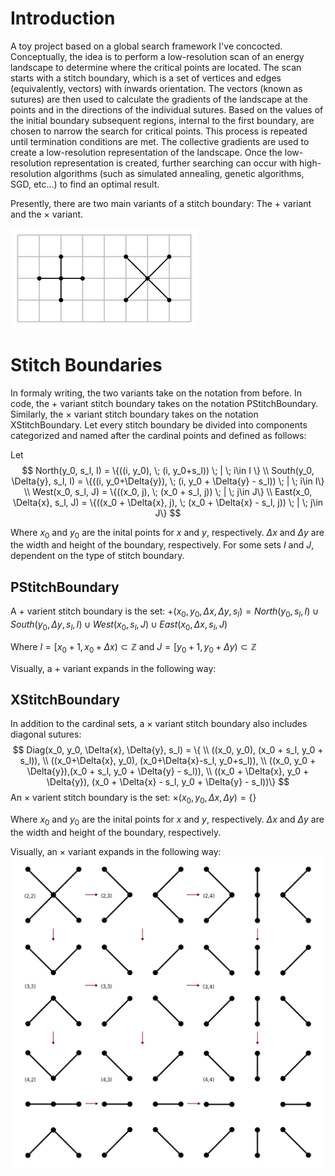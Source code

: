 # Introduction
A toy project based on a global search framework I've concocted. Conceptually, the idea is to perform a low-resolution scan of an energy landscape to determine where the critical points are located. The scan starts with a stitch boundary, which is a set of vertices and edges (equivalently, vectors) with inwards orientation. The vectors (known as sutures) are then used to calculate the gradients of the landscape at the points and in the directions of the individual sutures. Based on the values of the initial boundary subsequent regions, internal to the first boundary, are chosen to narrow the search for critical points. This process is repeated until termination conditions are met. The collective gradients are used to create a low-resolution representation of the landscape. Once the low-resolution representation is created, further searching can occur with high-resolution algorithms (such as simulated annealing, genetic algorithms, SGD, etc...) to find an optimal result.

Presently, there are two main variants of a stitch boundary: The $+$ variant and the $\times$ variant.

<img src="assets/smallest_StitchBoundaries.png" alt="Smallest StitchBoundaries" width="300">

<br>

# Stitch Boundaries
In formaly writing, the two variants take on the notation from before. In code, the $+$ variant stitch boundary takes on the notation PStitchBoundary. Similarly, the $\times$ variant stitch boundary takes on the notation XStitchBoundary. Let every stitch boundary be divided into components categorized and named after the cardinal points and defined as follows:

Let
$$
North(y_0, s_l, I) = \{((i, y_0), \; (i, y_0+s_l)) \; | \; i\in I \} \\
South(y_0, \Delta{y}, s_l, I) = \{((i, y_0+\Delta{y}), \; (i, y_0 + \Delta{y} - s_l)) \; | \; i\in I\} \\
West(x_0, s_l, J) = \{((x_0, j), \; (x_0 + s_l, j)) \; | \; j\in J\} \\
East(x_0, \Delta{x}, s_l, J) = \{((x_0 + \Delta{x}, j), \; (x_0 + \Delta{x} - s_l, j)) \; | \; j\in J\}
$$

Where $x_0$ and $y_0$ are the inital points for $x$ and $y$, respectively. $\Delta{x}$ and $\Delta{y}$ are the width and height of the boundary, respectively. For some sets $I$ and $J$, dependent on the type of stitch boundary.

## PStitchBoundary
A $+$ varient stitch boundary is the set:
$+(x_0, y_0, \Delta{x}, \Delta{y}, s_l) = North(y_0, s_l, I) \;\cup\; South(y_0, \Delta{y}, s_l, I) \;\cup\; West(x_0, s_l, J) \;\cup\; East(x_0, \Delta{x}, s_l, J)$

Where $I=[x_0 + 1, x_0 + \Delta{x})\subset\mathbb{Z}$ and $J=[y_0 + 1, y_0 + \Delta{y})\subset\mathbb{Z}$

Visually, a $+$ variant expands in the following way:
<!-- <img src="assets/PStitchBoundary_expansion.png" alt="PStitchBoundary Expansion" width="800"> -->

## XStitchBoundary
In addition to the cardinal sets, a $\times$ variant stitch boundary also includes diagonal sutures:
$$
Diag(x_0, y_0, \Delta{x}, \Delta{y}, s_l) = \{ \\
    ((x_0, y_0), (x_0 + s_l, y_0 + s_l)), \\
    ((x_0+\Delta{x}, y_0), (x_0+\Delta{x}-s_l, y_0+s_l)), \\
    ((x_0, y_0 + \Delta{y}),(x_0 + s_l, y_0 + \Delta{y} - s_l)), \\
    ((x_0 + \Delta{x}, y_0 + \Delta{y}), (x_0 + \Delta{x} - s_l, y_0 + \Delta{y} - s_l))\}
$$
An $\times$ varient stitch boundary is the set:
$\times(x_0, y_0, \Delta{x}, \Delta{y}) = \{\}$

Where $x_0$ and $y_0$ are the inital points for $x$ and $y$, respectively. $\Delta{x}$ and $\Delta{y}$ are the width and height of the boundary, respectively.

Visually, an $\times$ variant expands in the following way:
<img src="assets/XStitchBoundary_expansion.png" alt="XStitchBoundary Expansion" width="800">

<!-- <img src="assets/PStitchBoundary.png" alt="PStitchBoundary" width="300">

<img src="assets/XStitchBoundary.png" alt="XStitchBoundary" width="300">

<img src="assets/PStitchBand.png" alt="PStitchBand" width="300">

<img src="assets/XStitchBand.png" alt="XStitchBand" width="300">

<img src="assets/nested_PStitchBoundary.png" alt="Nested PStitchBoundary" width="300"> -->